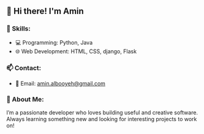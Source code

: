 ## 👋 Hi there! I'm Amin

### 🔧 Skills:
- 💻 Programming: Python, Java
- 🌐 Web Development: HTML, CSS, django, Flask

### 📫 Contact:
- 📧 Email: amin.albooyeh@gmail.com


### 📌 About Me:
I’m a passionate developer who loves building useful and creative software. Always learning something new and looking for interesting projects to work on!

